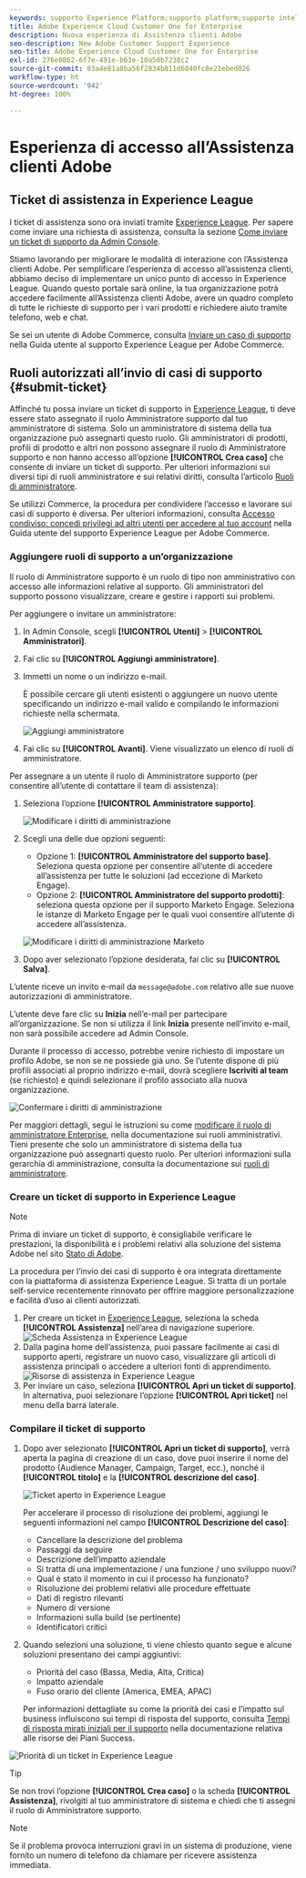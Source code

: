 ```yaml
---
keywords: supporto Experience Platform;supporto platform;supporto intelligent services; supporto IA analisi clienti; supporto IA attribuzione; supporto rtcdp; inviare ticket di supporto; supporto clienti
title: Adobe Experience Cloud Customer One for Enterprise
description: Nuova esperienza di Assistenza clienti Adobe
seo-description: New Adobe Customer Support Experience
seo-title: Adobe Experience Cloud Customer One for Enterprise
exl-id: 276e0862-6f7e-491e-b63e-10a50b7238c2
source-git-commit: 83a4e81a8ba56f2834b811d6840fc8e21ebed026
workflow-type: ht
source-wordcount: '942'
ht-degree: 100%

---
```


# Esperienza di accesso all’Assistenza clienti Adobe

## Ticket di assistenza in Experience League

I ticket di assistenza sono ora inviati tramite [Experience League](https://experienceleague.adobe.com/home?lang=it#support). Per sapere come inviare una richiesta di assistenza, consulta la sezione [Come inviare un ticket di supporto da Admin Console](#create-a-support-ticket-with-experience-league).

Stiamo lavorando per migliorare le modalità di interazione con l’Assistenza clienti Adobe. Per semplificare l’esperienza di accesso all’assistenza clienti, abbiamo deciso di implementare un unico punto di accesso in Experience League. Quando questo portale sarà online, la tua organizzazione potrà accedere facilmente all’Assistenza clienti Adobe, avere un quadro completo di tutte le richieste di supporto per i vari prodotti e richiedere aiuto tramite telefono, web e chat.

Se sei un utente di Adobe Commerce, consulta [Inviare un caso di supporto](https://experienceleague.adobe.com/it/docs/commerce-knowledge-base/kb/help-center-guide/magento-help-center-user-guide#support-case) nella Guida utente al supporto Experience League per Adobe Commerce.

## Ruoli autorizzati all’invio di casi di supporto {#submit-ticket}

Affinché tu possa inviare un ticket di supporto in [Experience League](https://experienceleague.adobe.com/home?lang=it#support), ti deve essere stato assegnato il ruolo Amministratore supporto dal tuo amministratore di sistema. Solo un amministratore di sistema della tua organizzazione può assegnarti questo ruolo. Gli amministratori di prodotti, profili di prodotto e altri non possono assegnare il ruolo di Amministratore supporto e non hanno accesso all’opzione **[!UICONTROL Crea caso]** che consente di inviare un ticket di supporto. Per ulteriori informazioni sui diversi tipi di ruoli amministratore e sui relativi diritti, consulta l’articolo [Ruoli di amministratore](admin-roles.md).

Se utilizzi Commerce, la procedura per condividere l’accesso e lavorare sui casi di supporto è diversa. Per ulteriori informazioni, consulta [Accesso condiviso: concedi privilegi ad altri utenti per accedere al tuo account](https://experienceleague.adobe.com/it/docs/commerce-knowledge-base/kb/help-center-guide/magento-help-center-user-guide#shared-access) nella Guida utente del supporto Experience League per Adobe Commerce.

### Aggiungere ruoli di supporto a un’organizzazione

Il ruolo di Amministratore supporto è un ruolo di tipo non amministrativo con accesso alle informazioni relative al supporto. Gli amministratori del supporto possono visualizzare, creare e gestire i rapporti sui problemi.

Per aggiungere o invitare un amministratore:

1. In Admin Console, scegli **[!UICONTROL Utenti]** > **[!UICONTROL Amministratori]**.
1. Fai clic su **[!UICONTROL Aggiungi amministratore]**.
1. Immetti un nome o un indirizzo e-mail.

   È possibile cercare gli utenti esistenti o aggiungere un nuovo utente specificando un indirizzo e-mail valido e compilando le informazioni richieste nella schermata.

   ![Aggiungi amministratore](assets/admin-console-add-admin.png)

1. Fai clic su **[!UICONTROL Avanti]**. Viene visualizzato un elenco di ruoli di amministratore.

Per assegnare a un utente il ruolo di Amministratore supporto (per consentire all’utente di contattare il team di assistenza):

1. Seleziona l’opzione **[!UICONTROL Amministratore supporto]**.

   ![Modificare i diritti di amministrazione](assets/edit-admin-rights.png)

1. Scegli una delle due opzioni seguenti:

   * Opzione 1: **[!UICONTROL Amministratore del supporto base]**. Seleziona questa opzione per consentire all’utente di accedere all’assistenza per tutte le soluzioni (ad eccezione di Marketo Engage).
   * Opzione 2: **[!UICONTROL Amministratore del supporto prodotti]**: seleziona questa opzione per il supporto Marketo Engage. Seleziona le istanze di Marketo Engage per le quali vuoi consentire all’utente di accedere all’assistenza.

   ![Modificare i diritti di amministrazione Marketo](assets/edit-admin-rights-advanced.png)

1. Dopo aver selezionato l’opzione desiderata, fai clic su **[!UICONTROL Salva]**.

L’utente riceve un invito e-mail da `message@adobe.com` relativo alle sue nuove autorizzazioni di amministratore.

L’utente deve fare clic su **Inizia** nell’e-mail per partecipare all’organizzazione. Se non si utilizza il link **Inizia** presente nell’invito e-mail, non sarà possibile accedere ad Admin Console.

Durante il processo di accesso, potrebbe venire richiesto di impostare un profilo Adobe, se non se ne possiede già uno. Se l’utente dispone di più profili associati al proprio indirizzo e-mail, dovrà scegliere **Iscriviti al team** (se richiesto) e quindi selezionare il profilo associato alla nuova organizzazione.

![Confermare i diritti di amministrazione](assets/admin-rights-confirmation.png)

Per maggiori dettagli, segui le istruzioni su come [modificare il ruolo di amministratore Enterprise](admin-roles.md#add-enterprise-role), nella documentazione sui ruoli amministrativi. Tieni presente che solo un amministratore di sistema della tua organizzazione può assegnarti questo ruolo. Per ulteriori informazioni sulla gerarchia di amministrazione, consulta la documentazione sui [ruoli di amministratore](admin-roles.md).

### Creare un ticket di supporto in Experience League

>[!NOTE]
>
> Prima di inviare un ticket di supporto, è consigliabile verificare le prestazioni, la disponibilità e i problemi relativi alla soluzione del sistema Adobe nel sito [Stato di Adobe](https://status.adobe.com/it).

La procedura per l’invio dei casi di supporto è ora integrata direttamente con la piattaforma di assistenza Experience League. Si tratta di un portale self-service recentemente rinnovato per offrire maggiore personalizzazione e facilità d’uso ai clienti autorizzati.

1. Per creare un ticket in [Experience League](https://experienceleague.adobe.com/home?lang=it#support), seleziona la scheda **[!UICONTROL Assistenza]** nell’area di navigazione superiore.
   ![Scheda Assistenza in Experience League](./assets/experience-league-support-tab.png)
1. Dalla pagina home dell’assistenza, puoi passare facilmente ai casi di supporto aperti, registrare un nuovo caso, visualizzare gli articoli di assistenza principali o accedere a ulteriori fonti di apprendimento.
   ![Risorse di assistenza in Experience League](./assets/experience-league-support-resources.png)
1. Per inviare un caso, seleziona **[!UICONTROL Apri un ticket di supporto]**. In alternativa, puoi selezionare l’opzione **[!UICONTROL Apri ticket]** nel menu della barra laterale.


### Compilare il ticket di supporto

1. Dopo aver selezionato **[!UICONTROL Apri un ticket di supporto]**, verrà aperta la pagina di creazione di un caso, dove puoi inserire il nome del prodotto (Audience Manager, Campaign, Target, ecc.), nonché il **[!UICONTROL titolo]** e la **[!UICONTROL descrizione del caso]**.

   ![Ticket aperto in Experience League](./assets/experience-league-open-ticket.png)

   Per accelerare il processo di risoluzione dei problemi, aggiungi le seguenti informazioni nel campo **[!UICONTROL Descrizione del caso]**:

   * Cancellare la descrizione del problema
   * Passaggi da seguire
   * Descrizione dell’impatto aziendale
   * Si tratta di una implementazione / una funzione / uno sviluppo nuovi?
   * Qual è stato il momento in cui il processo ha funzionato?
   * Risoluzione dei problemi relativi alle procedure effettuate
   * Dati di registro rilevanti
   * Numero di versione
   * Informazioni sulla build (se pertinente)
   * Identificatori critici


1. Quando selezioni una soluzione, ti viene chiesto quanto segue e alcune soluzioni presentano dei campi aggiuntivi:

   * Priorità del caso (Bassa, Media, Alta, Critica)
   * Impatto aziendale
   * Fuso orario del cliente (America, EMEA, APAC)

   Per informazioni dettagliate su come la priorità dei casi e l’impatto sul business influiscono sui tempi di risposta del supporto, consulta [Tempi di risposta mirati iniziali per il supporto](https://experienceleague.adobe.com/it/docs/support-resources/data-sheets/overview#targeted-initial-response-times-for-support) nella documentazione relativa alle risorse dei Piani Success.

![Priorità di un ticket in Experience League](./assets/experience-league-ticket-priority.png)

>[!TIP]
>
> Se non trovi l’opzione **[!UICONTROL Crea caso]** o la scheda **[!UICONTROL Assistenza]**, rivolgiti al tuo amministratore di sistema e chiedi che ti assegni il ruolo di Amministratore supporto.








>[!NOTE]
>
> Se il problema provoca interruzioni gravi in un sistema di produzione, viene fornito un numero di telefono da chiamare per ricevere assistenza immediata.




<!--

## What About the Legacy Systems?

New Tickets/Cases will no longer be able to be submitted in legacy systems as of May 11th.  The [Admin Console](https://adminconsole.adobe.com/) will be used to submit new tickets/cases.

### Existing Tickets/Cases

* Between May 11th and May 20th the legacy systems will remain available to work existing tickets/cases to completion.
* Beginning May 20th the support team will migrate remaining open cases from the legacy systems to the new support experience.  You will receive an email notification regarding how to contact support to continue to work these cases.
-->
